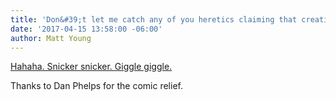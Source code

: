 ```yaml
---
title: 'Don&#39;t let me catch any of you heretics claiming that creation was 10,000 years ago'
date: '2017-04-15 13:58:00 -06:00'
author: Matt Young
---
```


<a href="https://answersingenesis.org/why-does-creation-matter/about-6000-years-or-10000-years-does-it-matter/">Hahaha. Snicker snicker. Giggle giggle.</a>

Thanks to Dan Phelps for the comic relief.
